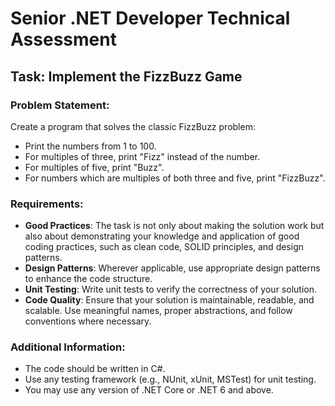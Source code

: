# Senior .NET Developer Technical Assessment

## Task: Implement the FizzBuzz Game

### Problem Statement:
Create a program that solves the classic FizzBuzz problem:

- Print the numbers from 1 to 100.
- For multiples of three, print "Fizz" instead of the number.
- For multiples of five, print "Buzz".
- For numbers which are multiples of both three and five, print "FizzBuzz".

### Requirements:
- **Good Practices**: The task is not only about making the solution work but also about demonstrating your knowledge and application of good coding practices, such as clean code, SOLID principles, and design patterns.
- **Design Patterns**: Wherever applicable, use appropriate design patterns to enhance the code structure.
- **Unit Testing**: Write unit tests to verify the correctness of your solution.
- **Code Quality**: Ensure that your solution is maintainable, readable, and scalable. Use meaningful names, proper abstractions, and follow conventions where necessary.

### Additional Information:
- The code should be written in C#.
- Use any testing framework (e.g., NUnit, xUnit, MSTest) for unit testing.
- You may use any version of .NET Core or .NET 6 and above.

